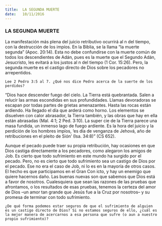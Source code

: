 ```yaml
---
title:  LA SEGUNDA MUERTE
date:   10/11/2016
---
```


### LA SEGUNDA MUERTE

La manifestación más plena del juicio retributivo ocurrirá al  n del tiempo, con la destrucción de los impíos. En la Biblia, se la llama “la muerte segunda” (Apoc. 20:14). Esta no debe confundirse con la muerte común de todos los descendientes de Adán, pues es la muerte que el Segundo Adán, Jesucristo, les evitará a los justos al  n del tiempo (1 Cor. 15:26). Pero, la segunda muerte es el castigo directo de Dios sobre los pecadores no arrepentidos.

`Lee 2 Pedro 3:5 al 7. ¿Qué nos dice Pedro acerca de la suerte de los perdidos?`

“Dios hace descender fuego del cielo. La Tierra está quebrantada. Salen a relucir las armas escondidas en sus profundidades. Llamas devoradoras se escapan por todas partes de grietas amenazantes. Hasta las rocas están ardiendo. Ha llegado el día que arderá como horno. Los elementos se disuelven con calor abrasador, la Tierra también, y las obras que hay en ella están abrasadas (Mal. 4:1; 2 Ped. 3:10). La super cie de la Tierra parece una masa fundida, un inmenso lago de fuego ardiente. Es la hora del juicio y la perdición de los hombres impíos, ‘es día de venganza de Jehová, año de retribuciones en el pleito de Sión’ (Isa. 34:8)” (CS 652).

Aunque el pecado puede traer su propia retribución, hay ocasiones en que Dios castiga directamente a los pecadores, como alegaron los amigos de Job. Es cierto que todo sufrimiento en este mundo ha surgido por el pecado. Pero, no es cierto que todo sufrimiento sea un castigo de Dios por el pecado. Ese no era el caso de Job, ni lo es en la mayoría de otros casos. El hecho es que participamos en el Gran Con icto, y hay un enemigo que quiere hacernos daño. Las buenas nuevas son que sabemos que Dios está a favor de nosotros. Cualesquiera que sean las razones de las pruebas que afrontamos, o los resultados de esas pruebas, tenemos la certeza del amor de Dios –un amor tan grande que Jesús fue a la Cruz por nosotros– y su promesa de terminar con todo sufrimiento.

`¿De qué forma podemos estar seguros de que el sufrimiento de alguien es un castigo directo de Dios? Si no estamos seguros de ello, ¿cuál es la mejor manera de acercarnos a esa persona que sufre (o aun a nuestro propio sufrimiento)?`